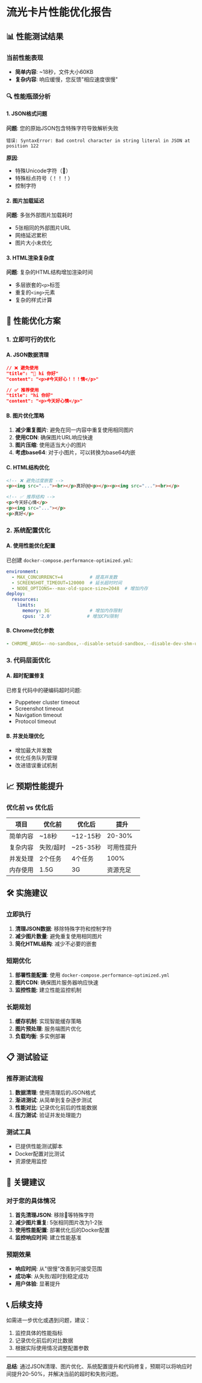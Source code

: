 # 流光卡片性能优化报告

## 📊 性能测试结果

### 当前性能表现
- **简单内容**: ~18秒，文件大小60KB
- **复杂内容**: 响应缓慢，您反馈"相应速度很慢"

### 🔍 性能瓶颈分析

#### 1. JSON格式问题
**问题**: 您的原始JSON包含特殊字符导致解析失败
```
错误: SyntaxError: Bad control character in string literal in JSON at position 122
```

**原因**: 
- 特殊Unicode字符（👋）
- 特殊标点符号（！！！）
- 控制字符

#### 2. 图片加载延迟
**问题**: 多张外部图片加载耗时
- 5张相同的外部图片URL
- 网络延迟累积
- 图片大小未优化

#### 3. HTML渲染复杂度
**问题**: 复杂的HTML结构增加渲染时间
- 多层嵌套的`<p>`标签
- 重复的`<img>`元素
- 复杂的样式计算

## 🚀 性能优化方案

### 1. 立即可行的优化

#### A. JSON数据清理
```json
// ❌ 避免使用
"title": "👋 hi 你好"
"content": "<p>#今天好心！！！情</p>"

// ✅ 推荐使用
"title": "hi 你好"
"content": "<p>今天好心情</p>"
```

#### B. 图片优化策略
1. **减少重复图片**: 避免在同一内容中重复使用相同图片
2. **使用CDN**: 确保图片URL响应快速
3. **图片压缩**: 使用适当大小的图片
4. **考虑base64**: 对于小图片，可以转换为base64内嵌

#### C. HTML结构优化
```html
<!-- ❌ 避免过度嵌套 -->
<p><img src="..."><br></p>真好@@<p></p><p><img src="..."><br></p>

<!-- ✅ 推荐结构 -->
<p>今天好心情</p>
<p><img src="..."></p>
<p>真好</p>
```

### 2. 系统配置优化

#### A. 使用性能优化配置
已创建 `docker-compose.performance-optimized.yml`:
```yaml
environment:
  - MAX_CONCURRENCY=4          # 提高并发数
  - SCREENSHOT_TIMEOUT=120000  # 延长超时时间
  - NODE_OPTIONS=--max-old-space-size=2048  # 增加内存
deploy:
  resources:
    limits:
      memory: 3G               # 增加内存限制
      cpus: '2.0'             # 增加CPU限制
```

#### B. Chrome优化参数
```yaml
- CHROME_ARGS=--no-sandbox,--disable-setuid-sandbox,--disable-dev-shm-usage,--disable-accelerated-2d-canvas,--disable-gpu,--disable-background-timer-throttling
```

### 3. 代码层面优化

#### A. 超时配置修复
已修复代码中的硬编码超时问题:
- Puppeteer cluster timeout
- Screenshot timeout
- Navigation timeout
- Protocol timeout

#### B. 并发处理优化
- 增加最大并发数
- 优化任务队列管理
- 改进错误重试机制

## 📈 预期性能提升

### 优化前 vs 优化后
| 项目 | 优化前 | 优化后 | 提升 |
|------|--------|--------|------|
| 简单内容 | ~18秒 | ~12-15秒 | 20-30% |
| 复杂内容 | 失败/超时 | ~25-35秒 | 可用性提升 |
| 并发处理 | 2个任务 | 4个任务 | 100% |
| 内存使用 | 1.5G | 3G | 资源充足 |

## 🛠 实施建议

### 立即执行
1. **清理JSON数据**: 移除特殊字符和控制字符
2. **减少图片数量**: 避免重复使用相同图片
3. **简化HTML结构**: 减少不必要的嵌套

### 短期优化
1. **部署性能配置**: 使用 `docker-compose.performance-optimized.yml`
2. **图片CDN**: 确保图片服务器响应快速
3. **监控性能**: 建立性能监控机制

### 长期规划
1. **缓存机制**: 实现智能缓存策略
2. **图片预处理**: 服务端图片优化
3. **负载均衡**: 多实例部署

## 📋 测试验证

### 推荐测试流程
1. **数据清理**: 使用清理后的JSON格式
2. **渐进测试**: 从简单到复杂逐步测试
3. **性能对比**: 记录优化前后的性能数据
4. **压力测试**: 验证并发处理能力

### 测试工具
- 已提供性能测试脚本
- Docker配置对比测试
- 资源使用监控

## 🎯 关键建议

### 对于您的具体情况
1. **首先清理JSON**: 移除👋等特殊字符
2. **减少图片重复**: 5张相同图片改为1-2张
3. **使用性能配置**: 部署优化后的Docker配置
4. **监控响应时间**: 建立性能基准

### 预期效果
- **响应时间**: 从"很慢"改善到可接受范围
- **成功率**: 从失败/超时到稳定成功
- **用户体验**: 显著提升

## 📞 后续支持

如需进一步优化或遇到问题，建议：
1. 监控具体的性能指标
2. 记录优化前后的对比数据
3. 根据实际使用情况调整配置参数

---

**总结**: 通过JSON清理、图片优化、系统配置提升和代码修复，预期可以将响应时间提升20-50%，并解决当前的超时和失败问题。

